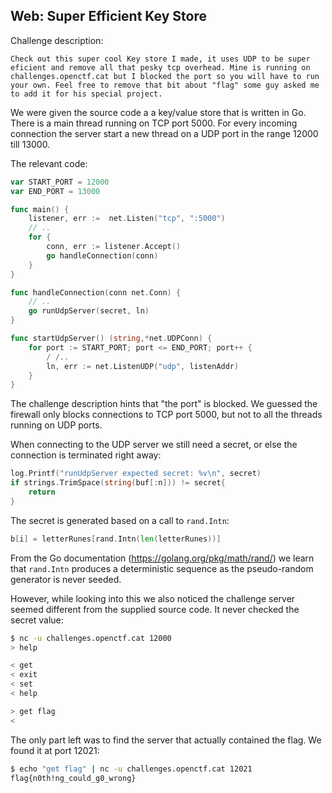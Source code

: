 Web: Super Efficient Key Store
-----------------------------

Challenge description:

```
Check out this super cool Key store I made, it uses UDP to be super eficient and remove all that pesky tcp overhead. Mine is running on challenges.openctf.cat but I blocked the port so you will have to run your own. Feel free to remove that bit about "flag" some guy asked me to add it for his special project.
```

We were given the source code a a key/value store that is written in Go. There is a main thread running on TCP port 5000. For every incoming connection the server start a new thread on a UDP port in the range 12000 till 13000.

The relevant code:

```go
var START_PORT = 12000
var END_PORT = 13000

func main() {
    listener, err :=  net.Listen("tcp", ":5000")
    // ..
    for {
        conn, err := listener.Accept()
        go handleConnection(conn)
    }
}

func handleConnection(conn net.Conn) {
    // ..
    go runUdpServer(secret, ln)
}

func startUdpServer() (string,*net.UDPConn) {
    for port := START_PORT; port <= END_PORT; port++ {
        / /..
        ln, err := net.ListenUDP("udp", listenAddr) 
    }
}     
```

The challenge description hints that "the port" is blocked. We guessed the firewall only blocks connections to TCP port 5000, but not to all the threads running on UDP ports.

When connecting to the UDP server we still need a secret, or else the connection is terminated right away:

```go
log.Printf("runUdpServer expected secret: %v\n", secret)
if strings.TrimSpace(string(buf[:n])) != secret{
    return
}
```

The secret is generated based on a call to `rand.Intn`:

```go
b[i] = letterRunes[rand.Intn(len(letterRunes))]
```

From the Go documentation (https://golang.org/pkg/math/rand/) we learn that `rand.Intn` produces a deterministic sequence as the pseudo-random generator is never seeded.

However, while looking into this we also noticed the challenge server seemed different from the supplied source code. It never checked the secret value:


```bash
$ nc -u challenges.openctf.cat 12000
> help

< get
< exit
< set
< help

> get flag
<
```

The only part left was to find the server that actually contained the flag. We found it at port 12021:

```bash
$ echo "get flag" | nc -u challenges.openctf.cat 12021
flag{n0th!ng_could_g0_wrong}
```
